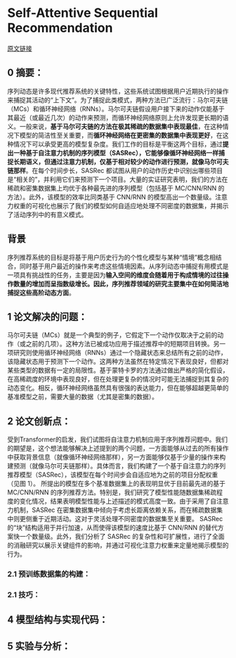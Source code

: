 # Self-Attentive Sequential Recommendation
[原文链接]()
## 0 摘要：
序列动态是许多现代推荐系统的关键特性，这些系统试图根据用户近期执行的操作来捕捉其活动的“上下文”。为了捕捉此类模式，两种方法已广泛流行：马尔可夫链（MCs）和循环神经网络（RNNs）。马尔可夫链假设用户接下来的动作仅能基于其最近（或最近几次）的动作来预测，而循环神经网络原则上允许发现更长期的语义。一般来说，**基于马尔可夫链的方法在极其稀疏的数据集中表现最佳**，在这种情况下模型的简洁性至关重要，而**循环神经网络在更密集的数据集中表现更好**，在这种情况下可以承受更高的模型复杂度。我们工作的目标是平衡这两个目标，通过**提出一种基于自注意力机制的序列模型（SASRec），它能够像循环神经网络一样捕捉长期语义，但通过注意力机制，仅基于相对较少的动作进行预测，就像马尔可夫链那样**。在每个时间步长，SASRec 都试图从用户的动作历史中识别出哪些项目是“相关的”，并利用它们来预测下一个项目。大量的实证研究表明，我们的方法在稀疏和密集数据集上均优于各种最先进的序列模型（包括基于 MC/CNN/RNN 的方法）。此外，该模型的效率比同类基于 CNN/RNN 的模型高出一个数量级。注意力权重的可视化也展示了我们的模型如何自适应地处理不同密度的数据集，并揭示了活动序列中的有意义模式。

## 背景
序列推荐系统的目标是将基于用户历史行为的个性化模型与某种“情境”概念相结合，同时基于用户最近的操作来考虑这些情境因素。从序列动态中捕捉有用模式是一项具有挑战性的任务，主要是因为**输入空间的维度会随着用于构成情境的过往操作数量的增加而呈指数级增长。因此，序列推荐领域的研究主要集中在如何简洁地捕捉这些高阶动态方面**。
## 1 论文解决的问题：
马尔可夫链（MCs）就是一个典型的例子，它假定下一个动作仅取决于之前的动作（或之前的几项）。这种方法已被成功应用于描述推荐中的短期项目转换。另一项研究则使用循环神经网络（RNNs）通过一个隐藏状态来总结所有之前的动作，该隐藏状态用于预测下一个动作。这两种方法虽然在特定情况下表现良好，但都对某些类型的数据有一定的局限性。基于蒙特卡罗的方法通过做出严格的简化假设，在高稀疏度的环境中表现良好，但在处理更复杂的情况时可能无法捕捉到其复杂的动态变化。相反，循环神经网络虽然具有很强的表达能力，但在能够超越更简单的基准模型之前，需要大量的数据（尤其是密集的数据）。	
## 2 论文创新点：
受到Transformer的启发，我们试图将自注意力机制应用于序列推荐问题中。我们的期望是，这个想法能够解决上述提到的两个问题，一方面能够从过去的所有操作中获取背景信息（就像循环神经网络那样），另一方面能够仅基于少量的操作来构建预测（就像马尔可夫链那样）。具体而言，我们构建了一个基于自注意力的序列推荐模型（SASRec），该模型在每个时间步会自适应地为之前的项目分配权重（见图 1）。
所提出的模型在多个基准数据集上的表现明显优于目前最先进的基于 MC/CNN/RNN 的序列推荐方法。特别是，我们研究了模型性能随数据集稀疏程度的变化情况，结果表明模型性能与上述描述的模式高度一致。由于采用了自注意力机制，SASRec 在密集数据集中倾向于考虑长距离依赖关系，而在稀疏数据集中则更侧重于近期活动。这对于灵活处理不同密度的数据集至关重要。
SASRec 的“块”结构适用于并行加速，从而使得该模型的速度比基于 CNN/RNN 的替代方案快一个数量级。此外，我们分析了 SASRec 的复杂性和可扩展性，进行了全面的消融研究以展示关键组件的影响，并通过可视化注意力权重来定量地揭示模型的行为。

### 2.1 预训练数据集的构建：


### 2.1 技巧：


## 4 模型结构与实现代码：


## 5 实验与分析：

<!--stackedit_data:
eyJoaXN0b3J5IjpbMTEzMTgyOTUwOCwyMzM5OTg3OTcsLTExND
g4ODUzNjddfQ==
-->
